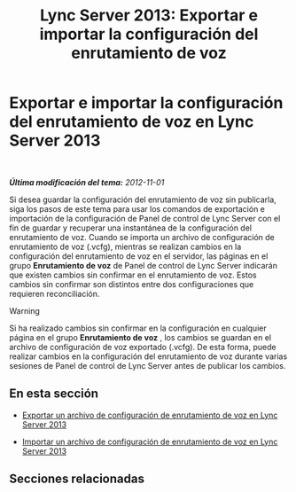 ﻿---
title: 'Lync Server 2013: Exportar e importar la configuración del enrutamiento de voz'
TOCTitle: Exportar e importar la configuración del enrutamiento de voz
ms:assetid: c9b78622-5725-43b0-9ee1-5b82b1e1c8eb
ms:mtpsurl: https://technet.microsoft.com/es-es/library/Gg398836(v=OCS.15)
ms:contentKeyID: 48276662
ms.date: 01/07/2017
mtps_version: v=OCS.15
ms.translationtype: HT
---

# Exportar e importar la configuración del enrutamiento de voz en Lync Server 2013

 

_**Última modificación del tema:** 2012-11-01_

Si desea guardar la configuración del enrutamiento de voz sin publicarla, siga los pasos de este tema para usar los comandos de exportación e importación de la configuración de Panel de control de Lync Server con el fin de guardar y recuperar una instantánea de la configuración del enrutamiento de voz. Cuando se importa un archivo de configuración de enrutamiento de voz (.vcfg), mientras se realizan cambios en la configuración del enrutamiento de voz en el servidor, las páginas en el grupo **Enrutamiento de voz** de Panel de control de Lync Server indicarán que existen cambios sin confirmar en el enrutamiento de voz. Estos cambios sin confirmar son distintos entre dos configuraciones que requieren reconciliación.

> [!WARNING]  
> Si ha realizado cambios sin confirmar en la configuración en cualquier página en el grupo <strong>Enrutamiento de voz</strong> , los cambios se guardan en el archivo de configuración de voz exportado (.vcfg). De esta forma, puede realizar cambios en la configuración del enrutamiento de voz durante varias sesiones de Panel de control de Lync Server antes de publicar los cambios.



## En esta sección

  - [Exportar un archivo de configuración de enrutamiento de voz en Lync Server 2013](lync-server-2013-export-a-voice-route-configuration-file.md)

  - [Importar un archivo de configuración de enrutamiento de voz en Lync Server 2013](lync-server-2013-import-a-voice-route-configuration-file.md)

## Secciones relacionadas

